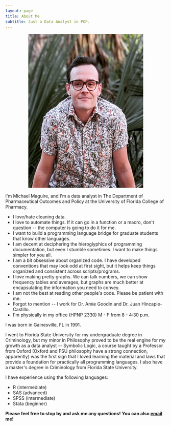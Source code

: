 ```yaml
---
layout: page
title: About Me
subtitle: Just a Data Analyst in POP.
---
```


<p align="center">
  <img width="360" height="480" src="https://raw.githubusercontent.com/michaelqmaguire/michaelqmaguire.github.io/master/assets/img/maguire-2.png">
</p>

I'm Michael Maguire, and I'm a data analyst in The Department of Pharmaceutical Outcomes and Policy at the University of Florida College of Pharmacy.

- I love/hate cleaning data.
- I love to automate things. If it can go in a function or a macro, don't question -- the computer is going to do it for me.
- I want to build a programming language bridge for graduate students that know other languages.
- I am decent at deciphering the hieroglyphics of programming documentation, but even I stumble sometimes. I want to make things simpler for you all.
- I am a bit obsessive about organized code. I have developed conventions that may look odd at first sight, but it helps keep things organized and consistent across scripts/programs.
- I love making pretty graphs. We can talk numbers, we can show frequency tables and averages, but graphs are much better at encapsulating the information you need to convey.
- I am not the best at reading other people's code. Please be patient with me. 
- Forgot to mention -- I work for Dr. Amie Goodin and Dr. Juan Hincapie-Castillo.
- I'm physically in my office (HPNP 2330) M - F from 8 - 4:30 p.m.

I was born in Gainesville, FL in 1991.

I went to Florida State University for my undergraduate degree in Criminology, but my minor in Philosophy proved to be the real engine for my growth as a data analyst -- Symbolic Logic, a course taught by a Professor from Oxford (Oxford and FSU philosophy have a strong connection, apparently) was the first sign that I loved learning the material and laws that provide a foundation for practically all programming languages. I also have a master's degree in Criminology from Florida State University.

I have experience using the following languages:

- R (intermediate)
- SAS (advanced)
- SPSS (intermediate)
- Stata (beginner)

**Please feel free to stop by and ask me any questions!**
**You can also [email](michaelqmaguire2@ufl.edu) me!**
